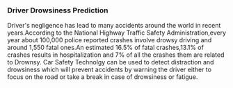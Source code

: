 ### Driver Drowsiness Prediction

Driver's negligence has lead to many accidents around the world in recent years.According to the National Highway Traffic Safety Administration,every year about 100,000 police reported crashes involve drowsy driving and around 1,550 fatal ones.An estimated 16.5% of fatal crashes,13.1% of crashes results in hospitalization and 7% of all the crashes them are related to Drownsy. Car Safety Technolgy can be used to detect distraction and drowsiness which will prevent accidents by warning the driver either to focus on the road or take a break in case of drowsiness or fatigue.
